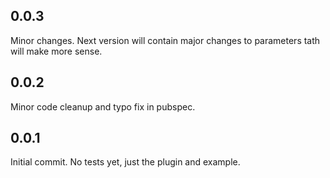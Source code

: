 ## 0.0.3
Minor changes. Next version will contain major changes to parameters tath will make more sense.

## 0.0.2
Minor code cleanup and typo fix in pubspec.

## 0.0.1
Initial commit. No tests yet, just the plugin and example.
